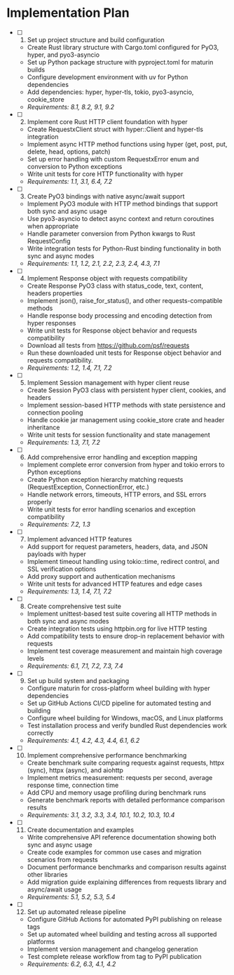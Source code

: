 # Implementation Plan

- [ ] 1. Set up project structure and build configuration
  - Create Rust library structure with Cargo.toml configured for PyO3, hyper, and pyo3-asyncio
  - Set up Python package structure with pyproject.toml for maturin builds
  - Configure development environment with uv for Python dependencies
  - Add dependencies: hyper, hyper-tls, tokio, pyo3-asyncio, cookie_store
  - _Requirements: 8.1, 8.2, 9.1, 9.2_

- [ ] 2. Implement core Rust HTTP client foundation with hyper
  - Create RequestxClient struct with hyper::Client and hyper-tls integration
  - Implement async HTTP method functions using hyper (get, post, put, delete, head, options, patch)
  - Set up error handling with custom RequestxError enum and conversion to Python exceptions
  - Write unit tests for core HTTP functionality with hyper
  - _Requirements: 1.1, 3.1, 6.4, 7.2_

- [ ] 3. Create PyO3 bindings with native async/await support
  - Implement PyO3 module with HTTP method bindings that support both sync and async usage
  - Use pyo3-asyncio to detect async context and return coroutines when appropriate
  - Handle parameter conversion from Python kwargs to Rust RequestConfig
  - Write integration tests for Python-Rust binding functionality in both sync and async modes
  - _Requirements: 1.1, 1.2, 2.1, 2.2, 2.3, 2.4, 4.3, 7.1_

- [ ] 4. Implement Response object with requests compatibility
  - Create Response PyO3 class with status_code, text, content, headers properties
  - Implement json(), raise_for_status(), and other requests-compatible methods
  - Handle response body processing and encoding detection from hyper responses
  - Write unit tests for Response object behavior and requests compatibility
  - Download all tests from https://github.com/psf/requests 
  - Run these downloaded unit tests for Response object behavior and requests compatibility.
  - _Requirements: 1.2, 1.4, 7.1, 7.2_

- [ ] 5. Implement Session management with hyper client reuse
  - Create Session PyO3 class with persistent hyper client, cookies, and headers
  - Implement session-based HTTP methods with state persistence and connection pooling
  - Handle cookie jar management using cookie_store crate and header inheritance
  - Write unit tests for session functionality and state management
  - _Requirements: 1.3, 7.1, 7.2_

- [ ] 6. Add comprehensive error handling and exception mapping
  - Implement complete error conversion from hyper and tokio errors to Python exceptions
  - Create Python exception hierarchy matching requests (RequestException, ConnectionError, etc.)
  - Handle network errors, timeouts, HTTP errors, and SSL errors properly
  - Write unit tests for error handling scenarios and exception compatibility
  - _Requirements: 7.2, 1.3_

- [ ] 7. Implement advanced HTTP features
  - Add support for request parameters, headers, data, and JSON payloads with hyper
  - Implement timeout handling using tokio::time, redirect control, and SSL verification options
  - Add proxy support and authentication mechanisms
  - Write unit tests for advanced HTTP features and edge cases
  - _Requirements: 1.3, 1.4, 7.1, 7.2_

- [ ] 8. Create comprehensive test suite
  - Implement unittest-based test suite covering all HTTP methods in both sync and async modes
  - Create integration tests using httpbin.org for live HTTP testing
  - Add compatibility tests to ensure drop-in replacement behavior with requests
  - Implement test coverage measurement and maintain high coverage levels
  - _Requirements: 6.1, 7.1, 7.2, 7.3, 7.4_

- [ ] 9. Set up build system and packaging
  - Configure maturin for cross-platform wheel building with hyper dependencies
  - Set up GitHub Actions CI/CD pipeline for automated testing and building
  - Configure wheel building for Windows, macOS, and Linux platforms
  - Test installation process and verify bundled Rust dependencies work correctly
  - _Requirements: 4.1, 4.2, 4.3, 4.4, 6.1, 6.2_

- [ ] 10. Implement comprehensive performance benchmarking
  - Create benchmark suite comparing requestx against requests, httpx (sync), httpx (async), and aiohttp
  - Implement metrics measurement: requests per second, average response time, connection time
  - Add CPU and memory usage profiling during benchmark runs
  - Generate benchmark reports with detailed performance comparison results
  - _Requirements: 3.1, 3.2, 3.3, 3.4, 10.1, 10.2, 10.3, 10.4_

- [ ] 11. Create documentation and examples
  - Write comprehensive API reference documentation showing both sync and async usage
  - Create code examples for common use cases and migration scenarios from requests
  - Document performance benchmarks and comparison results against other libraries
  - Add migration guide explaining differences from requests library and async/await usage
  - _Requirements: 5.1, 5.2, 5.3, 5.4_

- [ ] 12. Set up automated release pipeline
  - Configure GitHub Actions for automated PyPI publishing on release tags
  - Set up automated wheel building and testing across all supported platforms
  - Implement version management and changelog generation
  - Test complete release workflow from tag to PyPI publication
  - _Requirements: 6.2, 6.3, 4.1, 4.2_
